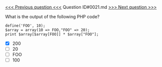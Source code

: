 [<<< Previous question <<<](0020.md)  Question ID#0021.md  [>>> Next question >>>](0022.md) 

What is the output of the following PHP code?
```[object Object]
define('FOO', 10);
$array = array(10 => FOO,"FOO" => 20);
print $array[$array[FOO]] * $array["FOO"];
```

- [x] 200
- [ ] 20
- [ ] FOO
- [ ] 100
